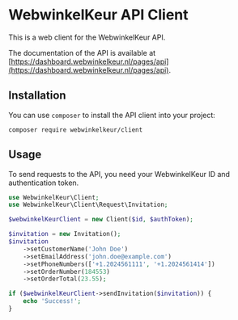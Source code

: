 WebwinkelKeur API Client
========================

This is a web client for the WebwinkelKeur API. 

The documentation of the API is available at [https://dashboard.webwinkelkeur.nl/pages/api](https://dashboard.webwinkelkeur.nl/pages/api).

## Installation

You can use `composer` to install the API client into your project:

    composer require webwinkelkeur/client

## Usage

To send requests to the API, you need your WebwinkelKeur ID and authentication token. 

```php
use WebwinkelKeur\Client;
use WebwinkelKeur\Client\Request\Invitation;

$webwinkelKeurClient = new Client($id, $authToken);

$invitation = new Invitation();
$invitation
    ->setCustomerName('John Doe')
    ->setEmailAddress('john.doe@example.com')
    ->setPhoneNumbers(['+1.2024561111', '+1.2024561414'])
    ->setOrderNumber(184553)
    ->setOrderTotal(23.55);

if ($webwinkelKeurClient->sendInvitation($invitation)) {
    echo 'Success!';
}
```
